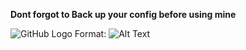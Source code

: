 **Dont forgot to Back up your config before using mine**


![GitHub Logo](/images/logo.png)
Format: ![Alt Text](url)
